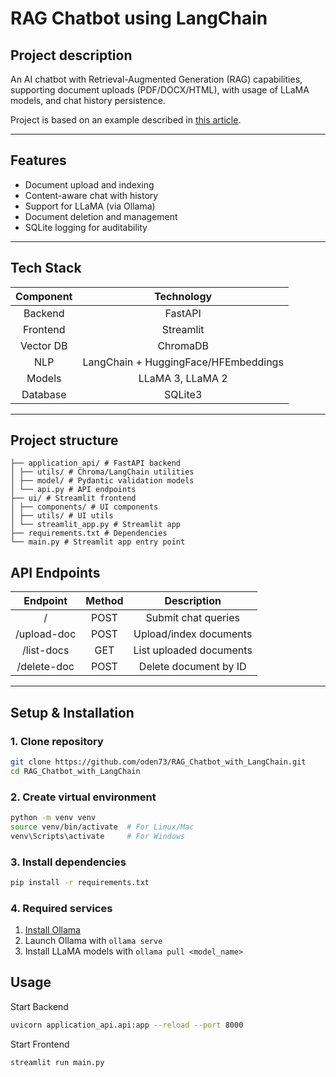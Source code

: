 # RAG Chatbot using LangChain

## Project description

An AI chatbot with Retrieval-Augmented Generation (RAG) capabilities, 
supporting document uploads (PDF/DOCX/HTML), 
with usage of LLaMA models, and chat history persistence.

Project is based on an example described in 
[this article](https://blog.futuresmart.ai/building-a-production-ready-rag-chatbot-with-fastapi-and-langchain).

---

## Features
- Document upload and indexing
- Content-aware chat with history
- Support for LLaMA (via Ollama)
- Document deletion and management
- SQLite logging for auditability

---

## Tech Stack

|  Component  |              Technology              |
|:-----------:|:------------------------------------:|
|   Backend   |               FastAPI                |
|  Frontend   |              Streamlit               |
|  Vector DB  |               ChromaDB               |
|     NLP     | LangChain + HuggingFace/HFEmbeddings |
|   Models    |           LLaMA 3, LLaMA 2           |
|  Database   |               SQLite3                |

---

## Project structure

```
├── application_api/ # FastAPI backend
│ ├── utils/ # Chroma/LangChain utilities
│ ├── model/ # Pydantic validation models
│ └── api.py # API endpoints
├── ui/ # Streamlit frontend
│ ├── components/ # UI components
│ ├── utils/ # UI utils
│ └── streamlit_app.py # Streamlit app
├── requirements.txt # Dependencies
└── main.py # Streamlit app entry point
```

## API Endpoints

|  Endpoint   | Method |       Description       |
|:-----------:|:------:|:-----------------------:|
|      /      |  POST  |   Submit chat queries   | 
| /upload-doc |  POST  | Upload/index documents  | 
| /list-docs  |  GET   | List uploaded documents |
| /delete-doc |  POST  |  Delete document by ID  | 

---

## Setup & Installation

### 1. Clone repository

```bash
git clone https://github.com/oden73/RAG_Chatbot_with_LangChain.git
cd RAG_Chatbot_with_LangChain
```

### 2. Create virtual environment

```bash
python -m venv venv
source venv/bin/activate  # For Linux/Mac
venv\Scripts\activate     # For Windows
```

### 3. Install dependencies

```bash
pip install -r requirements.txt
```

### 4. Required services

1. [Install Ollama](https://ollama.com/?spm=a2ty_o01.29997173.0.0.347bc9217JUT45)
2. Launch Ollama with ```ollama serve```
3. Install LLaMA models with ```ollama pull <model_name>```

## Usage

Start Backend
```bash
uvicorn application_api.api:app --reload --port 8000
```

Start Frontend
```bash
streamlit run main.py
```
